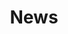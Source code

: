 ---
title: "News"
layout: category
permalink: /economics/news/
taxonomy: news
author_profile: true
sidebar_main: true
sidebar:
    nav: "docs"
---